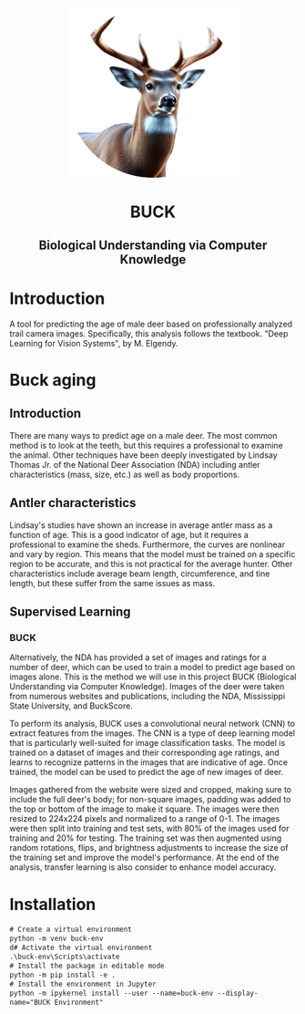 <p align="center">
    <img src="docs/_static/logo.png" alt="BUCK Logo" width="300"/>
</p>
<h1 align="center">
    BUCK
</h1>
<h2 align="center">
    Biological Understanding via Computer Knowledge
</h2>


# Introduction
A tool for predicting the age of male deer based on professionally analyzed trail camera images. Specifically, this analysis follows the textbook. "Deep Learning for Vision Systems", by M. Elgendy.

# Buck aging
## Introduction
There are many ways to predict age on a male deer. The most common method is to
look at the teeth, but this requires a professional to examine the animal. Other
techniques have been deeply investigated by Lindsay Thomas Jr. of the National
Deer Association (NDA) including antler characteristics (mass, size, etc.) as
well as body proportions.

## Antler characteristics
Lindsay's studies have shown an increase in average antler mass as a function of
age. This is a good indicator of age, but it requires a professional to examine the
sheds. Furthermore, the curves are nonlinear and vary by region. This means that
the model must be trained on a specific region to be accurate, and this is not
practical for the average hunter. Other characteristics include average beam length,
circumference, and tine length, but these suffer from the same issues as mass.

## Supervised Learning
### BUCK
Alternatively, the NDA has provided a set of images and ratings for a number of
deer, which can be used to train a model to predict age based on images alone.
This is the method we will use in this project BUCK (Biological Understanding
via Computer Knowledge). Images of the deer were taken from numerous websites
and publications, including the NDA, Mississippi State University, and BuckScore.

To perform its analysis, BUCK uses a convolutional neural network (CNN) to extract
features from the images. The CNN is a type of deep learning model that is
particularly well-suited for image classification tasks. The model is trained on
a dataset of images and their corresponding age ratings, and learns to
recognize patterns in the images that are indicative of age. Once trained, the
model can be used to predict the age of new images of deer.

Images gathered from the website were sized and cropped, making sure to include the
full deer's body; for non-square images, padding was added to the top or bottom of
the image to make it square. The images were then resized to 224x224 pixels and
normalized to a range of 0-1. The images were then split into training and test
sets, with 80% of the images used for training and 20% for testing. The training
set was then augmented using random rotations, flips, and brightness adjustments
to increase the size of the training set and improve the model's performance. At the end of the analysis, transfer learning is also consider to enhance model accuracy. 

# Installation
```
# Create a virtual environment
python -m venv buck-env
d# Activate the virtual environment
.\buck-env\Scripts\activate
# Install the package in editable mode
python -m pip install -e .
# Install the environment in Jupyter
python -m ipykernel install --user --name=buck-env --display-name="BUCK Environment"
```